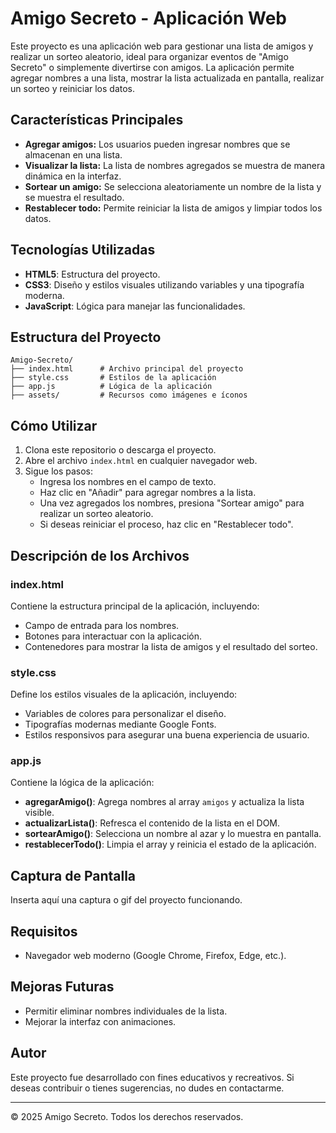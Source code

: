 # Amigo Secreto - Aplicación Web

Este proyecto es una aplicación web para gestionar una lista de amigos y realizar un sorteo aleatorio, ideal para organizar eventos de "Amigo Secreto" o simplemente divertirse con amigos. La aplicación permite agregar nombres a una lista, mostrar la lista actualizada en pantalla, realizar un sorteo y reiniciar los datos.

## Características Principales
- **Agregar amigos:** Los usuarios pueden ingresar nombres que se almacenan en una lista.
- **Visualizar la lista:** La lista de nombres agregados se muestra de manera dinámica en la interfaz.
- **Sortear un amigo:** Se selecciona aleatoriamente un nombre de la lista y se muestra el resultado.
- **Restablecer todo:** Permite reiniciar la lista de amigos y limpiar todos los datos.

## Tecnologías Utilizadas
- **HTML5**: Estructura del proyecto.
- **CSS3**: Diseño y estilos visuales utilizando variables y una tipografía moderna.
- **JavaScript**: Lógica para manejar las funcionalidades.

## Estructura del Proyecto
```
Amigo-Secreto/
├── index.html      # Archivo principal del proyecto
├── style.css       # Estilos de la aplicación
├── app.js          # Lógica de la aplicación
├── assets/         # Recursos como imágenes e íconos
```

## Cómo Utilizar

1. Clona este repositorio o descarga el proyecto.
2. Abre el archivo `index.html` en cualquier navegador web.
3. Sigue los pasos:
   - Ingresa los nombres en el campo de texto.
   - Haz clic en "Añadir" para agregar nombres a la lista.
   - Una vez agregados los nombres, presiona "Sortear amigo" para realizar un sorteo aleatorio.
   - Si deseas reiniciar el proceso, haz clic en "Restablecer todo".

## Descripción de los Archivos

### index.html
Contiene la estructura principal de la aplicación, incluyendo:
- Campo de entrada para los nombres.
- Botones para interactuar con la aplicación.
- Contenedores para mostrar la lista de amigos y el resultado del sorteo.

### style.css
Define los estilos visuales de la aplicación, incluyendo:
- Variables de colores para personalizar el diseño.
- Tipografías modernas mediante Google Fonts.
- Estilos responsivos para asegurar una buena experiencia de usuario.

### app.js
Contiene la lógica de la aplicación:
- **agregarAmigo()**: Agrega nombres al array `amigos` y actualiza la lista visible.
- **actualizarLista()**: Refresca el contenido de la lista en el DOM.
- **sortearAmigo()**: Selecciona un nombre al azar y lo muestra en pantalla.
- **restablecerTodo()**: Limpia el array y reinicia el estado de la aplicación.

## Captura de Pantalla
Inserta aquí una captura o gif del proyecto funcionando.

## Requisitos
- Navegador web moderno (Google Chrome, Firefox, Edge, etc.).

## Mejoras Futuras
- Permitir eliminar nombres individuales de la lista.
- Mejorar la interfaz con animaciones.

## Autor
Este proyecto fue desarrollado con fines educativos y recreativos. Si deseas contribuir o tienes sugerencias, no dudes en contactarme.

---
© 2025 Amigo Secreto. Todos los derechos reservados.

